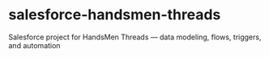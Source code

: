 # salesforce-handsmen-threads
Salesforce project for HandsMen Threads — data modeling, flows, triggers, and automation
